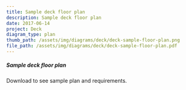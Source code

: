 ```yaml
---
title: Sample deck floor plan
description: Sample deck floor plan
date: 2017-06-14
project: Deck
diagram_type: plan
thumb_path: /assets/img/diagrams/deck/deck-sample-floor-plan.png
file_path: /assets/img/diagrams/deck/deck-sample-floor-plan.pdf
---
```

##### Sample deck floor plan
Download to see sample plan and requirements.
